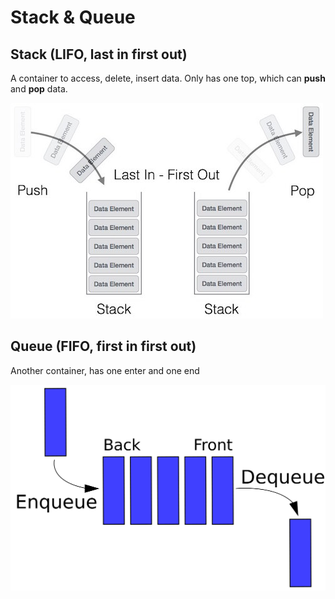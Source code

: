 # Stack & Queue

## Stack \(LIFO, last in first out\)

A container to access, delete, insert data. Only has one top, which can **push** and **pop** data. 

![](../.gitbook/assets/image%20%2821%29.png)

## Queue \(FIFO, first in first out\)

Another container, has one enter and one end

![](../.gitbook/assets/image%20%2818%29.png)

